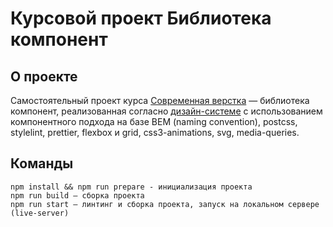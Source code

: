 # Курсовой проект Библиотека компонент

## О проекте

Самостоятельный проект курса [Современная верстка](https://learn.javascript.ru/courses/htmlcss) — библиотека компонент, реализованная согласно [дизайн-системе](https://www.figma.com/file/LavZmQfQccqyrTMzoSJYNu/CSS-Course?type=design&node-id=0-1&mode=design) с использованием компонентного подхода на базе BEM (naming convention), postcss, stylelint, prettier, flexbox и grid, css3-animations, svg, media-queries.

## Команды

```
npm install && npm run prepare - инициализация проекта
npm run build — сборка проекта
npm run start — линтинг и сборка проекта, запуск на локальном сервере (live-server)
```

